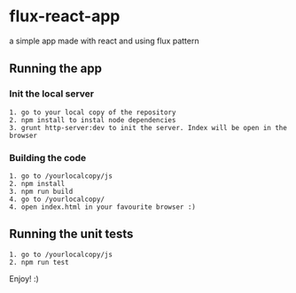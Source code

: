# flux-react-app
a simple app made with react and using flux pattern

## Running the app

### Init the local server

    1. go to your local copy of the repository
    2. npm install to instal node dependencies
    3. grunt http-server:dev to init the server. Index will be open in the browser

### Building the code

    1. go to /yourlocalcopy/js
    2. npm install
    3. npm run build
    4. go to /yourlocalcopy/
    4. open index.html in your favourite browser :)

## Running the unit tests

    1. go to /yourlocalcopy/js
    2. npm run test

Enjoy! :)
    